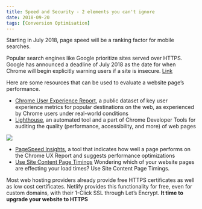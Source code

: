 ```yaml
---
title: Speed and Security - 2 elements you can't ignore
date: 2018-09-20
tags: [Conversion Optimisation]
---
```

Starting in July 2018, page speed will be a ranking factor for mobile searches.

Popular search engines like Google prioritize sites served over HTTPS.  Google has announced a deadline of July 2018 as the date for when Chrome will begin explicitly warning users if a site is insecure. [Link](https://security.googleblog.com/2018/02/a-secure-web-is-here-to-stay.html)

Here are some resources that can be used to evaluate a website page’s performance.

- [Chrome User Experience Report](https://developers.google.com/web/tools/chrome-user-experience-report/), a public dataset of key user experience metrics for popular destinations on the web, as experienced by Chrome users under real-world conditions
- [Lighthouse](https://developers.google.com/web/tools/lighthouse/), an automated tool and a part of Chrome Developer Tools for auditing the quality (performance, accessibility, and more) of web pages

![](https://pbs.twimg.com/media/Dnih3HwXsAAEVVN.jpg)

- [PageSpeed Insights](https://developers.google.com/speed/pagespeed/insights/), a tool that indicates how well a page performs on the Chrome UX Report and suggests performance optimizations
- [Use Site Content Page Timings](https://twitter.com/SharonTighe/status/1015142067125747712) Wondering which of your website pages are effecting your load times? Use Site Content Page Timings.


Most web hosting providers already provide free HTTPS certificates as well as low cost certificates. Netlify provides this functionality for free, even for custom domains, with their 1-Click SSL through Let’s Encrypt. **It time to upgrade your website to HTTPS**
